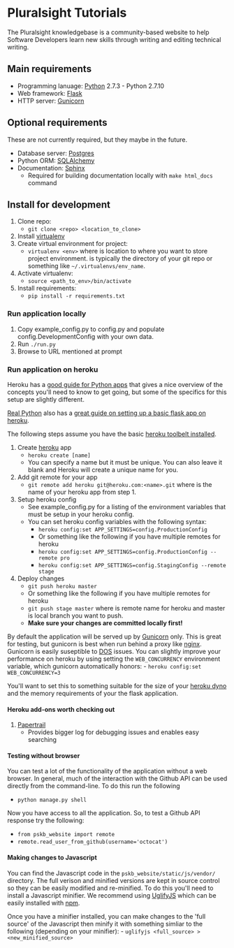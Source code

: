 # Pluralsight Tutorials

The Pluralsight knowledgebase is a community-based website to help Software
Developers learn new skills through writing and editing technical writing.

## Main requirements

- Programming lanuage: [Python](http://python.org) 2.7.3 - Python 2.7.10
- Web framework: [Flask](http://flask.pocoo.org)
- HTTP server: [Gunicorn](http://gunicorn.org)

## Optional requirements

These are not currently required, but they maybe in the future.

- Database server: [Postgres](http://www.postgresql.org)
- Python ORM: [SQLAlchemy](http://www.sqlalchemy.org)
- Documentation: [Sphinx](http://sphinx-doc.org)
    - Required for building documentation locally with `make html_docs` command

## Install for development

1. Clone repo:
    - `git clone <repo> <location_to_clone>`
2. Install [virtualenv](https://pypi.python.org/pypi/virtualenv)
3. Create virtual environment for project:
    - `virtualenv <env>` where <env> is location to where you want to store
      project environment.  <env> is typically the directory of your git repo
      or something like `~/.virtualenvs/env_name`.
4. Activate virtualenv:
    - `source <path_to_env>/bin/activate`
5. Install requirements:
    - `pip install -r requirements.txt`

### Run application locally

1. Copy example_config.py to config.py and populate config.DevelopmentConfig
   with your own data.
2. Run `./run.py`
3. Browse to URL mentioned at prompt

### Run application on heroku

Heroku has a [good guide for Python apps](https://devcenter.heroku.com/articles/getting-started-with-python#introduction)
that gives a nice overview of the concepts you'll need to know to get going,
but some of the specifics for this setup are slightly different.

[Real Python](https://realpython.com) also has a [great guide on setting up a
basic flask app on heroku](https://realpython.com/blog/python/flask-by-example-part-1-project-setup/).

The following steps assume you have the basic [heroku toolbelt installed](https://devcenter.heroku.com/articles/getting-started-with-python#set-up).

1. Create [heroku](http://heroku.com) app
    - `heroku create [name]`
    - You can specify a name but it must be unique. You can also leave it blank
      and Heroku will create a unique name for you.
2. Add git remote for your app
    - `git remote add heroku git@heroku.com:<name>.git` where <name> is the name
      of your heroku app from step 1.
3. Setup heroku config
    - See example_config.py for a listing of the environment variables that
      must be setup in your heroku config.
    - You can set heroku config variables with the following syntax:
        - `heroku config:set APP_SETTINGS=config.ProductionConfig`
        - Or something like the following if you have multiple remotes for heroku
        - `heroku config:set APP_SETTINGS=config.ProductionConfig --remote pro`
        - `heroku config:set APP_SETTINGS=config.StagingConfig --remote stage`
4. Deploy changes
    - `git push heroku master`
    - Or something like the following if you have multiple remotes for heroku
    - `git push stage master` where <stage> is remote name for heroku and
      master is local branch you want to push.
    - **Make sure your changes are committed locally first!**

By default the application will be served up by [Gunicorn](http://gunicorn.org)
only.  This is great for testing, but gunicorn is best when run behind a proxy
like [nginx](http://nginx.org). Gunicorn is easily suseptible to
[DOS](https://en.wikipedia.org/wiki/Denial-of-service_attack) issues.  You can
slightly improve your performance on heroku by using setting the
`WEB_CONCURRENCY` environment variable, which gunicorn automatically honors:
    - `heroku config:set WEB_CONCURRENCY=3`

You'll want to set this to something suitable for the size of your
[heroku dyno](https://www.heroku.com/pricing) and the memory requirements of
your the flask application.

#### Heroku add-ons worth checking out

1. [Papertrail](https://elements.heroku.com/addons/papertrail)
    - Provides bigger log for debugging issues and enables easy searching

#### Testing without browser

You can test a lot of the functionality of the application without a web
browser.  In general, much of the interaction with the Github API can be used
directly from the command-line.  To do this run the following

- `python manage.py shell`

Now you have access to all the application.  So, to test a Github API response
try the following:

- `from pskb_website import remote`
- `remote.read_user_from_github(username='octocat')`

#### Making changes to Javascript

You can find the Javascript code in the `pskb_website/static/js/vendor/`
directory.  The full verison and minified versions are kept in source control
so they can be easily modified and re-minified.  To do this you'll need to
install a Javascript minifier.  We recommend using [UglifyJS](https://github.com/mishoo/UglifyJS) which can be easily installed with [npm](https://www.npmjs.com).

Once you have a minifier installed, you can make changes to the 'full source'
of the Javascript then minify it with something simliar to the following
(depending on your minifier):
    - `uglifyjs <full_source> > <new_minified_source>`
